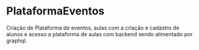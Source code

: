 # PlataformaEventos

Criação de Plataforma de eventos, aulas com a criação e cadastro de alunos
e acesso a plataforma de aulas com backend sendo alimentado por graphql.
